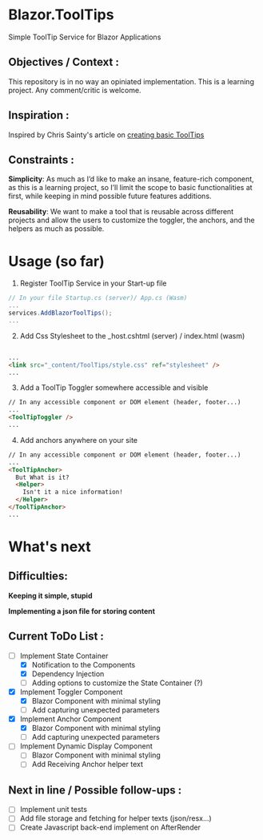 # Blazor.ToolTips
Simple ToolTip Service for Blazor Applications

## Objectives / Context :
This repository is in no way an opiniated implementation.
This is a learning project. Any comment/critic is welcome. 

## Inspiration :
Inspired by Chris Sainty's article on [creating basic ToolTips](https://chrissainty.com/building-a-simple-tooltip-component-for-blazor-in-under-10-lines-of-code/)

## Constraints :
**Simplicity**: As much as I’d like to make an insane, feature-rich component, as this is a learning project, so I’ll limit the scope to basic functionalities at first, while keeping in mind possible future features additions.

**Reusability**: We want to make a tool that is reusable across different projects and allow the users to customize the toggler, the anchors, and the helpers as much as possible.

# Usage (so far)

1. Register ToolTip Service in your Start-up file

```csharp 
// In your file Startup.cs (server)/ App.cs (Wasm)
...
services.AddBlazorToolTips();
...
```


2. Add Css Stylesheet to the _host.cshtml (server) / index.html (wasm)

```html

...
<link src="_content/ToolTips/style.css" ref="stylesheet" />
...
```


3. Add a ToolTip Toggler somewhere accessible and visible
```html
// In any accessible component or DOM element (header, footer...)
...
<ToolTipToggler />
...
```


4. Add anchors anywhere on your site

```html 
// In any accessible component or DOM element (header, footer...)
...
<ToolTipAnchor>
  But What is it?
  <Helper>
    Isn't it a nice information!
  </Helper>
</ToolTipAnchor>
...
```



# What's next

## Difficulties:
**Keeping it simple, stupid**

**Implementing a json file for storing content**

## Current ToDo List :
- [ ] Implement State Container
  - [X] Notification to the Components
  - [X] Dependency Injection
  - [ ] Adding options to customize the State Container (?)
- [X] Implement Toggler Component
  - [X] Blazor Component with minimal styling
  - [ ] Add capturing unexpected parameters  
- [X] Implement Anchor Component
  - [X] Blazor Component with minimal styling
  - [ ] Add capturing unexpected parameters 
- [ ] Implement Dynamic Display Component
  - [ ] Blazor Component with minimal styling
  - [ ] Add Receiving Anchor helper text

## Next in line / Possible follow-ups :
- [ ] Implement unit tests
- [ ] Add file storage and fetching for helper texts (json/resx...)
- [ ] Create Javascript back-end implement on AfterRender
